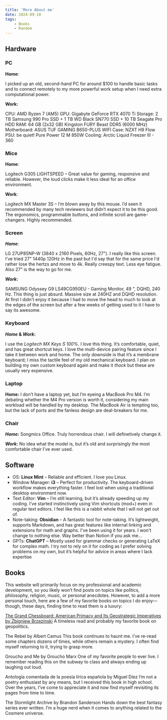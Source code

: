 ```yaml
---
title: 'More About me'
date: 2024-09-10
tags:
    - Books
    - Random
---
```


## Hardware

### **PC**

**Home**:

I picked up an old, second-hand PC for around $100 to handle basic tasks and to connect remotely to my more powerful work setup when I need extra computational power.

**Work:**

CPU: AMD Ryzen 7 (AM5)
GPU: Gigabyte GeForce RTX 4070 Ti
Storage: 2 TB Samsung 990 Pro SSD + 1 TB WD Black SN770 SSD + 10 TB Seagate Pro HDD
RAM: 64 GB (2x32 GB) Kingston FURY Beast DDR5 (6000 MHz)
Motherboard: ASUS TUF GAMING B650-PLUS WIFI
Case: NZXT H9 Flow
PSU: be quiet! Pure Power 12 M 850W
Cooling: Arctic Liquid Freezer III - 360

### **Mice**

**Home**:

Logitech G305 LIGHTSPEED – Great value for gaming, responsive and reliable. However, the loud clicks make it less ideal for an office environment.

**Work**:

Logitech MX Master 3S – I’m blown away by this mouse. I’d seen it recommended by many tech reviewers but didn’t expect it to be this good. The ergonomics, programmable buttons, and infinite scroll are game-changers. Highly recommended.

### **Screen**

**_Home_**: 

LG 27UP85NP-W (3840 x 2160 Pixels, 60Hz, 27"). I really like this screen. I've tried 27" 1440p 120Hz in the past but I'd say that for the same price I'd rather lose the hertzs and move to 4k. Really creespy text. Less eye fatigue. Also 27" is the way to go for me. 

**_Work_:**

SAMSUNG Odyssey G9 LS49CG950EU - Gaming Monitor, 49 ", DQHD, 240 Hz. This thing is just absurd. Massive size at 240HZ and DQHD resolution. At first I didn't enjoy it because I had to move the head to much to look at the edges of the screen but after a few weeks of getting used to it I have to say its awesome. 

### **Keyboard**

**_Home_ & _Work_:** 

I use the _Logitech MX Keys S 100%_. I love this thing. It’s comfortable, quiet, and has great shortcut keys. I love the multi-device pairing feature since I take it between work and home. The only downside is that it’s a membrane keyboard; I miss the tactile feel of my old mechanical keyboard. I plan on building my own custom keyboard again and make it _thock_ but these are usually very expensive.  

### **Laptop**

**Home:**
I don’t have a laptop yet, but I’m eyeing a MacBook Pro M4. I’m debating whether the M4 Pro version is worth it, considering my main workload will be handled by my desktop. The MacBook Air is tempting too, but the lack of ports and the fanless design are deal-breakers for me.

### **Chair**

**_Home_:**
Songmics Office. Truly horrendous chair. I will definetively change it. 

**_Work_:**
No idea what the model is, but it’s old and surprisingly the most comfortable chair I’ve ever used.

## Software

- OS: **Linux Mint** – Reliable and efficient. I love you Linux.
- Window Manager: **i3** – Perfect for productivity. The keyboard-driven workflow makes everything faster. I feel lost when using a traditional desktop environment now.
- Text Editor: **Vim** – I’m still learning, but it’s already speeding up my coding. I’ve started instinctively using Vim shortcuts (mod+) even in regular text editors. I feel like this is a rabbit whole that I will not get out of. 
- Note-taking: **Obsidian** – A fantastic tool for note-taking. It’s lightweight, supports Markdown, and has great features like internal linking and extensions for math and graphs. I've been using it for years. I won't change to nothing else. Way better than Notion if you ask me...
- GPTs: **ChatGPT** – Mostly used for grammar checks or generating LaTeX for complex math. I try not to rely on it for coding as I prefer solving problems on my own, but it’s helpful for advice in areas where I lack expertise

## Books
This website will primarily focus on my professional and academic development, so you likely won’t find posts on topics like politics, philosophy, religion, music, or personal anecdotes. However, to add a more personal touch, here are a few of my favorite books on topics I do enjoy—though, these days, finding time to read them is a luxury:

[The Grand Chessboard: American Primacy and Its Geostrategic Imperatives by Zbigniew Brzezinski](https://www.cia.gov/library/abbottabad-compound/36/36669B7894E857AC4F3445EA646BFFE1_Zbigniew_Brzezinski_-_The_Grand_ChessBoard.doc.pdf)
A timeless read and probably my favorite book on geopolitics.

The Rebel by Albert Camus
This book continues to haunt me. I’ve re-read some chapters dozens of times, while others remain a mystery. I often find myself returning to it, trying to grasp more.

Groucho and Me by Groucho Marx
One of my favorite people to ever live. I remember reading this on the subway to class and always ending up laughing out loud.

Antología comentada de la poesía lírica española by Miguel Díez
I’m not a poetry enthusiast by any means, but I received this book in high school. Over the years, I’ve come to appreciate it and now find myself revisiting its pages from time to time.

The Stormlight Archive by Brandon Sanderson
Hands down the best fantasy series ever written. I’m a huge nerd when it comes to anything related to the Cosmere universe.

